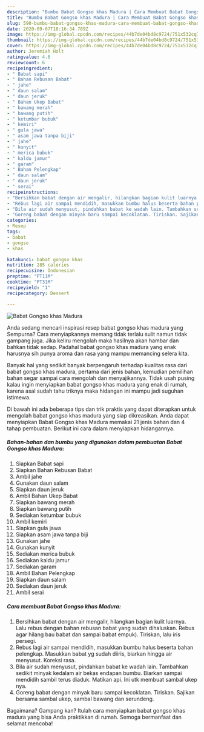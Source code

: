 ```yaml
---
description: "Bumbu Babat Gongso khas Madura | Cara Membuat Babat Gongso khas Madura Yang Enak Banget"
title: "Bumbu Babat Gongso khas Madura | Cara Membuat Babat Gongso khas Madura Yang Enak Banget"
slug: 590-bumbu-babat-gongso-khas-madura-cara-membuat-babat-gongso-khas-madura-yang-enak-banget
date: 2020-09-07T18:16:34.789Z
image: https://img-global.cpcdn.com/recipes/44b7de04bd8c9724/751x532cq70/babat-gongso-khas-madura-foto-resep-utama.jpg
thumbnail: https://img-global.cpcdn.com/recipes/44b7de04bd8c9724/751x532cq70/babat-gongso-khas-madura-foto-resep-utama.jpg
cover: https://img-global.cpcdn.com/recipes/44b7de04bd8c9724/751x532cq70/babat-gongso-khas-madura-foto-resep-utama.jpg
author: Jeremiah Holt
ratingvalue: 4.6
reviewcount: 6
recipeingredient:
- " Babat sapi"
- " Bahan Rebusan Babat"
- " jahe"
- " daun salam"
- " daun jeruk"
- " Bahan Ukep Babat"
- " bawang merah"
- " bawang putih"
- " ketumbar bubuk"
- " kemiri"
- " gula jawa"
- " asam jawa tanpa biji"
- " jahe"
- " kunyit"
- " merica bubuk"
- " kaldu jamur"
- " garam"
- " Bahan Pelengkap"
- " daun salam"
- " daun jeruk"
- " serai"
recipeinstructions:
- "Bersihkan babat dengan air mengalir, hilangkan bagian kulit luarnya. Lalu rebus dengan bahan rebusan babat yang sudah dihaluskan. Rebus agar hilang bau babat dan sampai babat empuk). Tiriskan, lalu iris persegi."
- "Rebus lagi air sampai mendidih, masukkan bumbu halus beserta bahan pelengkap. Masukkan babat yg sudah diiris, biarkan hingga air menyusut. Koreksi rasa."
- "Bila air sudah menyusut, pindahkan babat ke wadah lain. Tambahkan sedikit minyak kedalam air bekas endapan bumbu. Biarkan sampai mendidih sambil terus diaduk. Matikan api. Ini utk membuat sambal ukep nya."
- "Goreng babat dengan minyak baru sampai kecoklatan. Tiriskan. Sajikan bersama sambal ukep, sambal bawang dan serundeng."
categories:
- Resep
tags:
- babat
- gongso
- khas

katakunci: babat gongso khas 
nutrition: 285 calories
recipecuisine: Indonesian
preptime: "PT11M"
cooktime: "PT31M"
recipeyield: "1"
recipecategory: Dessert

---
```



![Babat Gongso khas Madura](https://img-global.cpcdn.com/recipes/44b7de04bd8c9724/751x532cq70/babat-gongso-khas-madura-foto-resep-utama.jpg)

Anda sedang mencari inspirasi resep babat gongso khas madura yang Sempurna? Cara menyiapkannya memang tidak terlalu sulit namun tidak gampang juga. Jika keliru mengolah maka hasilnya akan hambar dan bahkan tidak sedap. Padahal babat gongso khas madura yang enak harusnya sih punya aroma dan rasa yang mampu memancing selera kita.



Banyak hal yang sedikit banyak berpengaruh terhadap kualitas rasa dari babat gongso khas madura, pertama dari jenis bahan, kemudian pemilihan bahan segar sampai cara mengolah dan menyajikannya. Tidak usah pusing kalau ingin menyiapkan babat gongso khas madura yang enak di rumah, karena asal sudah tahu triknya maka hidangan ini mampu jadi suguhan istimewa.


Di bawah ini ada beberapa tips dan trik praktis yang dapat diterapkan untuk mengolah babat gongso khas madura yang siap dikreasikan. Anda dapat menyiapkan Babat Gongso khas Madura memakai 21 jenis bahan dan 4 tahap pembuatan. Berikut ini cara dalam menyiapkan hidangannya.

<!--inarticleads1-->

##### Bahan-bahan dan bumbu yang digunakan dalam pembuatan Babat Gongso khas Madura:

1. Siapkan  Babat sapi
1. Siapkan  Bahan Rebusan Babat
1. Ambil  jahe
1. Gunakan  daun salam
1. Siapkan  daun jeruk
1. Ambil  Bahan Ukep Babat
1. Siapkan  bawang merah
1. Siapkan  bawang putih
1. Sediakan  ketumbar bubuk
1. Ambil  kemiri
1. Siapkan  gula jawa
1. Siapkan  asam jawa tanpa biji
1. Gunakan  jahe
1. Gunakan  kunyit
1. Sediakan  merica bubuk
1. Sediakan  kaldu jamur
1. Sediakan  garam
1. Ambil  Bahan Pelengkap
1. Siapkan  daun salam
1. Sediakan  daun jeruk
1. Ambil  serai




<!--inarticleads2-->

##### Cara membuat Babat Gongso khas Madura:

1. Bersihkan babat dengan air mengalir, hilangkan bagian kulit luarnya. Lalu rebus dengan bahan rebusan babat yang sudah dihaluskan. Rebus agar hilang bau babat dan sampai babat empuk). Tiriskan, lalu iris persegi.
1. Rebus lagi air sampai mendidih, masukkan bumbu halus beserta bahan pelengkap. Masukkan babat yg sudah diiris, biarkan hingga air menyusut. Koreksi rasa.
1. Bila air sudah menyusut, pindahkan babat ke wadah lain. Tambahkan sedikit minyak kedalam air bekas endapan bumbu. Biarkan sampai mendidih sambil terus diaduk. Matikan api. Ini utk membuat sambal ukep nya.
1. Goreng babat dengan minyak baru sampai kecoklatan. Tiriskan. Sajikan bersama sambal ukep, sambal bawang dan serundeng.




Bagaimana? Gampang kan? Itulah cara menyiapkan babat gongso khas madura yang bisa Anda praktikkan di rumah. Semoga bermanfaat dan selamat mencoba!

